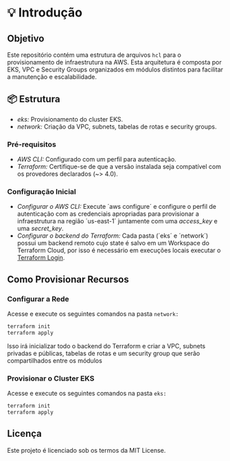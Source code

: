 # 💡 Introdução

## Objetivo ##
Este repositório contém uma estrutura de arquivos `hcl` para o provisionamento de infraestrutura na AWS. Esta arquitetura é composta por EKS, VPC e Security Groups organizados em módulos distintos para facilitar a manutenção e escalabilidade.

## 📦 Estrutura ##

- *eks:* Provisionamento do cluster EKS.
- *network:* Criação da VPC, subnets, tabelas de rotas e security groups.

### Pré-requisitos

- *AWS CLI:* Configurado com um perfil para autenticação.
- *Terraform:* Certifique-se de que a versão instalada seja compatível com os provedores declarados (~> 4.0).

### Configuração Inicial

- *Configurar o AWS CLI:* Execute ´aws configure´ e configure o perfil de autenticação com as credenciais apropriadas para provisionar a infraestrutura na região ´us-east-1´ juntamente com uma *access_key* e uma *secret_key*.
- *Configurar o backend do Terraform:* Cada pasta (´eks´ e ´network´) possui um backend remoto cujo state é salvo em um Workspace do Terraform Cloud, por isso é necessário em execuções locais executar o [Terraform Login](https://developer.hashicorp.com/terraform/tutorials/cloud-get-started/cloud-login#start-the-login-flow).

## Como Provisionar Recursos ##

### Configurar a Rede

Acesse e execute os seguintes comandos na pasta `network:`

```bash
terraform init
terraform apply

```

Isso irá inicializar todo o backend do Terraform e criar a VPC, subnets privadas e públicas, tabelas de rotas e um security group que serão compartilhados entre os módulos


### Provisionar o Cluster EKS

Acesse e execute os seguintes comandos na pasta `eks:`

```bash
terraform init
terraform apply

```

## Licença
Este projeto é licenciado sob os termos da MIT License.

